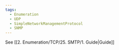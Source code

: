 ```yaml
---
tags:
  - Enumeration
  - UDP
  - SimpleNetworkManagementProtocol
  - SNMP
---
```


See [[2. Enumeration/TCP/25. SMTP/1. Guide|Guide]]
